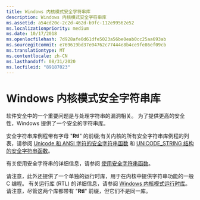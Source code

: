```yaml
---
title: Windows 内核模式安全字符串库
description: Windows 内核模式安全字符串库
ms.assetid: a54cd20c-2c2d-462d-b9fc-112e99562e52
ms.localizationpriority: medium
ms.date: 10/17/2018
ms.openlocfilehash: 7d928afe0d61dfe5023a56be0eab0cc25aa693ab
ms.sourcegitcommit: e769619bd37e04762c77444e8b4ce9fe86ef09cb
ms.translationtype: MT
ms.contentlocale: zh-CN
ms.lasthandoff: 08/31/2020
ms.locfileid: "89187023"
---
```

# <a name="windows-kernel-mode-safe-string-library"></a>Windows 内核模式安全字符串库


软件安全中的一个重要问题是与处理字符串的漏洞相关。 为了提供更高的安全性，Windows 提供了一个安全的字符串库。

安全字符串库例程带有字母 "**Rtl**" 的前缀;有关内核的所有安全字符串库例程的列表，请参阅 [Unicode 和 ANSI 字符的安全字符串函数](/windows-hardware/drivers/ddi/_kernel/#safe-string-functions-for-unicode-and-ansi-characters) 和 [UNICODE_STRING 结构的安全字符串函数](/windows-hardware/drivers/ddi/_kernel/#safe-string-functions-for-unicode_string-structures)。

有关使用安全字符串的详细信息，请参阅 [使用安全字符串函数](using-safe-string-functions.md)。

请注意，此外还提供了一个单独的运行时库，用于在内核中提供字符串功能的一般 C 编程。 有关运行库 (RTL) 的详细信息，请参阅 [Windows 内核模式运行时库](windows-kernel-mode-run-time-library.md)。 请注意，尽管这两个库都带有 "**Rtl**" 前缀，但它们不是同一库。

 

